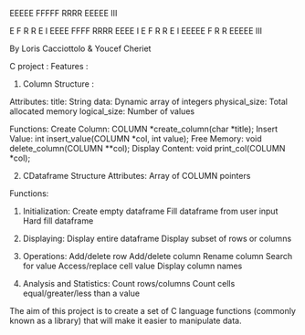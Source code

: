   EEEEE   FFFFF   RRRR    EEEEE   III
  
  E       F       R   R   E        I 
  EEEE    FFFF    RRRR    EEEE     I 
  E       F       R  R    E        I 
  EEEEE   F       R   R   EEEEE   III

By Loris Cacciottolo & Youcef Cheriet

C project :
Features :
1. Column Structure :

Attributes:
title: String
data: Dynamic array of integers
physical_size: Total allocated memory
logical_size: Number of values

Functions:
Create Column: COLUMN *create_column(char *title);
Insert Value: int insert_value(COLUMN *col, int value);
Free Memory: void delete_column(COLUMN **col);
Display Content: void print_col(COLUMN *col);

2. CDataframe Structure
Attributes:
Array of COLUMN pointers

Functions:
1. Initialization:
Create empty dataframe
Fill dataframe from user input
Hard fill dataframe

2. Displaying:
Display entire dataframe
Display subset of rows or columns

3. Operations:
Add/delete row
Add/delete column
Rename column
Search for value
Access/replace cell value
Display column names

4. Analysis and Statistics:
Count rows/columns
Count cells equal/greater/less than a value

The aim of this project is to create a set of C language functions (commonly known as a library) that
will make it easier to manipulate data.
